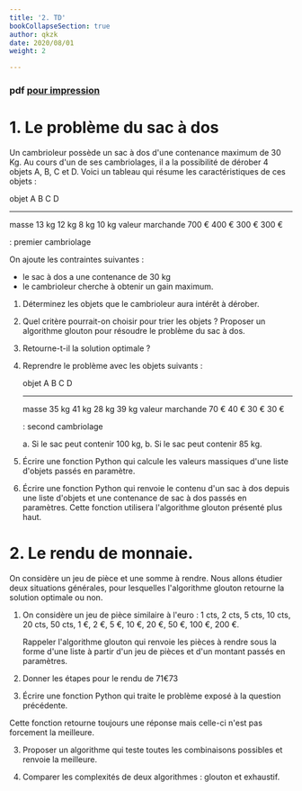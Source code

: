 ```yaml
---
title: '2. TD'
bookCollapseSection: true
author: qkzk
date: 2020/08/01
weight: 2

---
```


### pdf [pour impression](/uploads/docsnsi/algo/glouton/2_td.pdf)

# 1. Le problème du sac à dos

Un cambrioleur possède un sac à dos d'une contenance maximum de 30 Kg.
Au cours d'un de ses cambriolages, il a la possibilité de dérober 4
objets A, B, C et D. Voici un tableau qui résume les caractéristiques de
ces objets :

  objet              A       B       C       D
  ------------------ ------- ------- ------- -------
  masse              13 kg   12 kg   8 kg    10 kg
  valeur marchande   700 €   400 €   300 €   300 €

  : premier cambriolage

On ajoute les contraintes suivantes :

* le sac à dos a une contenance de 30 kg
* le cambrioleur cherche à obtenir un gain maximum.


1. Déterminez les objets que le cambrioleur aura intérêt à dérober.
2. Quel critère pourrait-on choisir pour trier les objets ?
    Proposer un algorithme glouton pour résoudre le problème du sac à dos.
3. Retourne-t-il la solution optimale ?
4. Reprendre le problème avec les objets suivants :


    objet              A       B       C       D
    ------------------ ------- ------- ------- -------
    masse              35 kg   41 kg   28 kg   39 kg
    valeur marchande   70 €    40 €    30 €    30 €

    : second cambriolage


    a. Si le sac peut contenir 100 kg,
    b. Si le sac peut contenir 85 kg.

5. Écrire une fonction Python qui calcule les valeurs massiques d'une liste
    d'objets passés en paramètre.
6. Écrire une fonction Python qui renvoie le contenu d'un sac à dos depuis
    une liste d'objets et une contenance de sac à dos passés en paramètres.
    Cette fonction utilisera l'algorithme glouton présenté plus haut.

# 2. Le rendu de monnaie.

On considère un jeu de pièce et une somme à rendre.
Nous allons étudier deux situations générales, pour lesquelles l'algorithme
glouton retourne la solution optimale ou non.

1. On considère un jeu de pièce similaire à l'euro :
    1 cts, 2 cts, 5 cts, 10 cts, 20 cts, 50 cts, 1 €, 2 €, 5 €, 10 €, 20 €, 50 €,
    100 €, 200 €.

    Rappeler l'algorithme glouton qui renvoie les pièces à rendre sous la
    forme d'une liste à partir d'un jeu de pièces et d'un montant passés
    en paramètres.

2. Donner les étapes pour le rendu de 71€73

2. Écrire une fonction Python qui traite le problème exposé à la question
    précédente.

Cette fonction retourne toujours une réponse mais celle-ci n'est pas forcement
la meilleure.

3. Proposer un algorithme qui teste toutes les combinaisons possibles
    et renvoie la meilleure.

4. Comparer les complexités de deux algorithmes : glouton et exhaustif.


